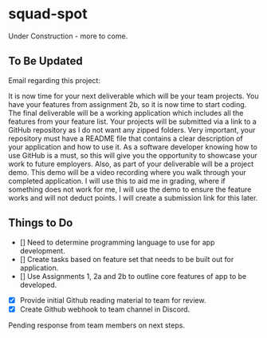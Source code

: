 # squad-spot

Under Construction - more to come.

## To Be Updated

Email regarding this project:

It is now time for your next deliverable which will be your team projects. You have your features from assignment 2b, so it is now time to start coding. The final deliverable will be a working application which includes all the features from your feature list. Your projects will be submitted via a link to a GitHub repository as I do not want any zipped folders. Very important, your repository must have a README file that contains a clear description of your application and how to use it. As a software developer knowing how to use GitHub is a must, so this will give you the opportunity to showcase your work to future employers. Also, as part of your deliverable will be a project demo. This demo will be a video recording where you walk through your completed application. I will use this to aid me in grading, where if something does not work for me, I will use the demo to ensure the feature works and will not deduct points. I will create a submission link for this later.

## Things to Do

* [] Need to determine programming language to use for app development.
* [] Create tasks based on feature set that needs to be built out for application.
* [] Use Assignments 1, 2a and 2b to outline core features of app to be developed.
* [x] Provide initial Github reading material to team for review.
* [x] Create Github webhook to team channel in Discord.

Pending response from team members on next steps.